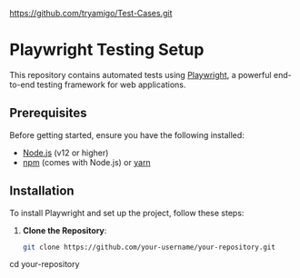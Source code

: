 https://github.com/tryamigo/Test-Cases.git

# Playwright Testing Setup

This repository contains automated tests using [Playwright](https://playwright.dev/), a powerful end-to-end testing framework for web applications.

## Prerequisites

Before getting started, ensure you have the following installed:

- [Node.js](https://nodejs.org/en/download/) (v12 or higher)
- [npm](https://www.npmjs.com/get-npm) (comes with Node.js) or [yarn](https://classic.yarnpkg.com/en/docs/install/)

## Installation

To install Playwright and set up the project, follow these steps:

1. **Clone the Repository**:

   ```sh
   git clone https://github.com/your-username/your-repository.git
  cd your-repository
